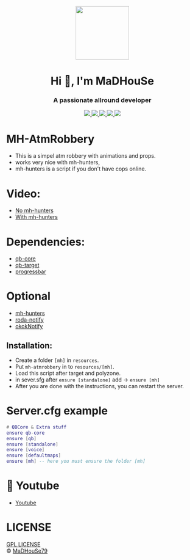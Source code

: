 <p align="center">
    <img width="140" src="https://icons.iconarchive.com/icons/iconarchive/red-orb-alphabet/128/Letter-M-icon.png" />  
    <h1 align="center">Hi 👋, I'm MaDHouSe</h1>
    <h3 align="center">A passionate allround developer </h3>    
</p>

<p align="center">
  <a href="https://github.com/MaDHouSe79/mh-atmrobbery/issues">
    <img src="https://img.shields.io/github/issues/MaDHouSe79/mh-atmrobbery"/> 
  </a>
  <a href="https://github.com/MaDHouSe79/mh-atmrobbery/watchers">
    <img src="https://img.shields.io/github/watchers/MaDHouSe79/mh-atmrobbery"/> 
  </a> 
  <a href="https://github.com/MaDHouSe79/mh-atmrobbery/network/members">
    <img src="https://img.shields.io/github/forks/MaDHouSe79/mh-atmrobbery"/> 
  </a>  
  <a href="https://github.com/MaDHouSe79/mh-atmrobbery/stargazers">
    <img src="https://img.shields.io/github/stars/MaDHouSe79/mh-atmrobbery?color=white"/> 
  </a>
  <a href="https://github.com/MaDHouSe79/mh-atmrobbery/blob/main/LICENSE">
    <img src="https://img.shields.io/github/license/MaDHouSe79/mh-atmrobbery?color=black"/> 
  </a>      
</p>

# MH-AtmRobbery
- This is a simpel atm robbery with animations and props.
- works very nice with mh-hunters,
- mh-hunters is a script if you don't have cops online.

# Video:
- [No mh-hunters](https://www.youtube.com/watch?v=84Mt4hEIRqs)
- [With mh-hunters](https://www.youtube.com/watch?v=loBKhk3rFj4)

# Dependencies:
- [qb-core](https://github.com/qbcore-framework/qb-core)
- [qb-target](https://github.com/qbcore-framework/qb-target) 
- [progressbar](https://github.com/qbcore-framework/progressbar) 


# Optional
- [mh-hunters](https://github.com/MaDHouSe79/mh-hunters)
- [roda-notify](https://github.com/RodericAguilar/Roda_Notifications)
- [okokNotify](https://okok.tebex.io/package/4724993)


## Installation:
- Create a folder `[mh]` in `resources`. 
- Put `mh-atmrobbery` in to `resources/[mh]`.
- Load this script after target and polyzone.
- in sever.sfg after `ensure [standalone]` add -> `ensure [mh]`
- After you are done with the instructions, you can restart the server.

# Server.cfg example
```lua
# QBCore & Extra stuff
ensure qb-core
ensure [qb]
ensure [standalone]
ensure [voice]
ensure [defaultmaps]
ensure [mh] -- here you must ensure the folder [mh]
```

# 🙈 Youtube
- [Youtube](https://www.youtube.com/c/MaDHouSe79)

# LICENSE
[GPL LICENSE](./LICENSE)<br />
&copy; [MaDHouSe79](https://www.youtube.com/@MaDHouSe79)
